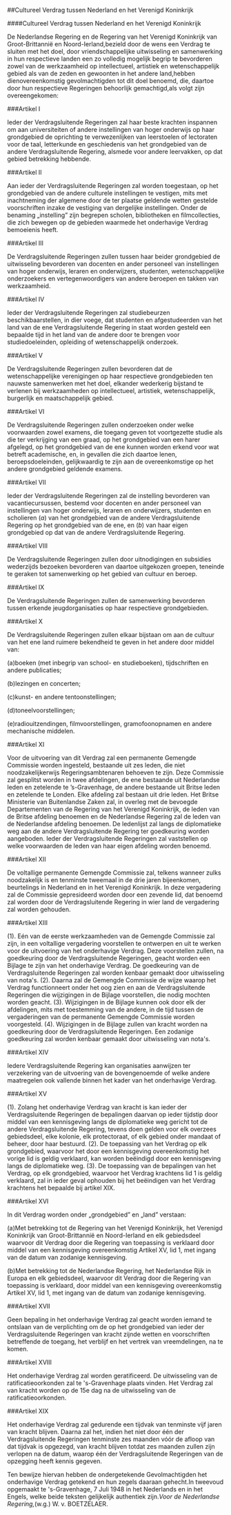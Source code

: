 <meta http-equiv='Content-Type' content='text/html; charset=utf-8' />

##Cultureel Verdrag tussen Nederland en het Verenigd Koninkrijk

####Cultureel Verdrag tussen Nederland en het Verenigd Koninkrijk

De Nederlandse Regering en de Regering van het Verenigd Koninkrijk van Groot-Brittannië en Noord-Ierland,bezield door de wens een Verdrag te sluiten met het doel, door vriendschappelijke uitwisseling en samenwerking in hun respectieve landen een zo volledig mogelijk begrip te bevorderen zowel van de werkzaamheid op intellectueel, artistiek en wetenschappelijk gebied als van de zeden en gewoonten in het andere land,hebben dienovereenkomstig gevolmachtigden tot dit doel benoemd, die, daartoe door hun respectieve Regeringen behoorlijk gemachtigd,als volgt zijn overeengekomen:

###Artikel I 

Ieder der Verdragsluitende Regeringen zal haar beste krachten inspannen om aan universiteiten of andere instellingen van hoger onderwijs op haar grondgebied de oprichting te verwezenlijken van leerstoelen of lectoraten voor de taal, letterkunde en geschiedenis van het grondgebied van de andere Verdragsluitende Regering, alsmede voor andere leervakken, op dat gebied betrekking hebbende.

###Artikel II 

Aan ieder der Verdragsluitende Regeringen zal worden toegestaan, op het grondgebied van de andere culturele instellingen te vestigen, mits met inachtneming der algemene door de ter plaatse geldende wetten gestelde voorschriften inzake de vestiging van dergelijke instellingen. Onder de benaming „instelling” zijn begrepen scholen, bibliotheken en filmcollecties, die zich bewegen op de gebieden waarmede het onderhavige Verdrag bemoeienis heeft.

###Artikel III 

De Verdragsluitende Regeringen zullen tussen haar beider grondgebied de uitwisseling bevorderen van docenten en ander personeel van instellingen van hoger onderwijs, leraren en onderwijzers, studenten, wetenschappelijke onderzoekers en vertegenwoordigers van andere beroepen en takken van werkzaamheid.

###Artikel IV 

Ieder der Verdragsluitende Regeringen zal studiebeurzen beschikbaarstellen, in dier voege, dat studenten en afgestudeerden van het land van de ene Verdragsluitende Regering in staat worden gesteld een bepaalde tijd in het land van de andere door te brengen voor studiedoeleinden, opleiding of wetenschappelijk onderzoek.

###Artikel V 

De Verdragsluitende Regeringen zullen bevorderen dat de wetenschappelijke verenigingen op haar respectieve grondgebieden ten nauwste samenwerken met het doel, elkander wederkerig bijstand te verlenen bij werkzaamheden op intellectueel, artistiek, wetenschappelijk, burgerlijk en maatschappelijk gebied.

###Artikel VI 

De Verdragsluitende Regeringen zullen onderzoeken onder welke voorwaarden zowel examens, die toegang geven tot voortgezette studie als die ter verkrijging van een graad, op het grondgebied van een harer afgelegd, op het grondgebied van de ene kunnen worden erkend voor wat betreft academische, en, in gevallen die zich daartoe lenen, beroepsdoeleinden, gelijkwaardig te zijn aan de overeenkomstige op het andere grondgebied geldende examens.

###Artikel VII 

Ieder der Verdragsluitende Regeringen zal de instelling bevorderen van vacantiecursussen, bestemd voor docenten en ander personeel van instellingen van hoger onderwijs, leraren en onderwijzers, studenten en scholieren (*a*) van het grondgebied van de andere Verdragsluitende Regering op het grondgebied van de ene, en (*b*) van haar eigen grondgebied op dat van de andere Verdragsluitende Regering.

###Artikel VIII 

De Verdragsluitende Regeringen zullen door uitnodigingen en subsidies wederzijds bezoeken bevorderen van daartoe uitgekozen groepen, teneinde te geraken tot samenwerking op het gebied van cultuur en beroep.

###Artikel IX 

De Verdragsluitende Regeringen zullen de samenwerking bevorderen tussen erkende jeugdorganisaties op haar respectieve grondgebieden.

###Artikel X 

De Verdragsluitende Regeringen zullen elkaar bijstaan om aan de cultuur van het ene land ruimere bekendheid te geven in het andere door middel van:

(a)boeken (met inbegrip van school- en studieboeken), tijdschriften en andere publicaties;

(b)lezingen en concerten;

(c)kunst- en andere tentoonstellingen;

(d)toneelvoorstellingen;

(e)radiouitzendingen, filmvoorstellingen, gramofoonopnamen en andere mechanische middelen.

###Artikel XI 

Voor de uitvoering van dit Verdrag zal een permanente Gemengde Commissie worden ingesteld, bestaande uit zes leden, die niet noodzakelijkerwijs Regeringsambtenaren behoeven te zijn. Deze Commissie zal gesplitst worden in twee afdelingen, de ene bestaande uit Nederlandse leden en zetelende te ’s-Gravenhage, de andere bestaande uit Britse leden en zetelende te Londen. Elke afdeling zal bestaan uit drie leden. Het Britse Ministerie van Buitenlandse Zaken zal, in overleg met de bevoegde Departementen van de Regering van het Verenigd Koninkrijk, de leden van de Britse afdeling benoemen en de Nederlandse Regering zal de leden van de Nederlandse afdeling benoemen. De ledenlijst zal langs de diplomatieke weg aan de andere Verdragsluitende Regering ter goedkeuring worden aangeboden. Ieder der Verdragsluitende Regeringen zal vaststellen op welke voorwaarden de leden van haar eigen afdeling worden benoemd.

###Artikel XII 

De voltallige permanente Gemengde Commissie zal, telkens wanneer zulks noodzakelijk is en tenminste tweemaal in de drie jaren bijeenkomen, beurtelings in Nederland en in het Verenigd Koninkrijk. In deze vergadering zal de Commissie gepresideerd worden door een zevende lid, dat benoemd zal worden door de Verdragsluitende Regering in wier land de vergadering zal worden gehouden.

###Artikel XIII 

(1). Eén van de eerste werkzaamheden van de Gemengde Commissie zal zijn, in een voltallige vergadering voorstellen te ontwerpen en uit te werken voor de uitvoering van het onderhavige Verdrag. Deze voorstellen zullen, na goedkeuring door de Verdragsluitende Regeringen, geacht worden een Bijlage te zijn van het onderhavige Verdrag. De goedkeuring van de Verdragsluitende Regeringen zal worden kenbaar gemaakt door uitwisseling van nota's.
(2). Daarna zal de Gemengde Commissie de wijze waarop het Verdrag functionneert onder het oog zien en aan de Verdragsluitende Regeringen die wijzigingen in de Bijlage voorstellen, die nodig mochten worden geacht.
(3). Wijzigingen in de Bijlage kunnen ook door elk der afdelingen, mits met toestemming van de andere, in de tijd tussen de vergaderingen van de permanente Gemengde Commissie worden voorgesteld.
(4). Wijzigingen in de Bijlage zullen van kracht worden na goedkeuring door de Verdragsluitende Regeringen. Een zodanige goedkeuring zal worden kenbaar gemaakt door uitwisseling van nota's.

###Artikel XIV 

Iedere Verdragsluitende Regering kan organisaties aanwijzen ter verzekering van de uitvoering van de bovengenoemde of welke andere maatregelen ook vallende binnen het kader van het onderhavige Verdrag.

###Artikel XV 

(1). Zolang het onderhavige Verdrag van kracht is kan ieder der Verdragsluitende Regeringen de bepalingen daarvan op ieder tijdstip door middel van een kennisgeving langs de diplomatieke weg gericht tot de andere Verdragsluitende Regering, tevens doen gelden voor elk overzees gebiedsdeel, elke kolonie, elk protectoraat, of elk gebied onder mandaat of beheer, door haar bestuurd.
(2). De toepassing van het Verdrag op elk grondgebied, waarvoor het door een kennisgeving overeenkomstig het vorige lid is geldig verklaard, kan worden beëindigd door een kennisgeving langs de diplomatieke weg.
(3). De toepassing van de bepalingen van het Verdrag, op elk grondgebied, waarvoor het Verdrag krachtens lid 1 is geldig verklaard, zal in ieder geval ophouden bij het beëindigen van het Verdrag krachtens het bepaalde bij artikel XIX.

###Artikel XVI 

In dit Verdrag worden onder „grondgebied” en „land” verstaan:

(a)Met betrekking tot de Regering van het Verenigd Koninkrijk, het Verenigd Koninkrijk van Groot-Brittannië en Noord-Ierland en elk gebiedsdeel waarvoor dit Verdrag door die Regering van toepassing is verklaard door middel van een kennisgeving overeenkomstig Artikel XV, lid 1, met ingang van de datum van zodanige kennisgeving.

(b)Met betrekking tot de Nederlandse Regering, het Nederlandse Rijk in Europa en elk gebiedsdeel, waarvoor dit Verdrag door die Regering van toepassing is verklaard, door middel van een kennisgeving overeenkomstig Artikel XV, lid 1, met ingang van de datum van zodanige kennisgeving.

###Artikel XVII 

Geen bepaling in het onderhavige Verdrag zal geacht worden iemand te ontslaan van de verplichting om de op het grondgebied van ieder der Verdragsluitende Regeringen van kracht zijnde wetten en voorschriften betreffende de toegang, het verblijf en het vertrek van vreemdelingen, na te komen.

###Artikel XVIII 

Het onderhavige Verdrag zal worden geratificeerd. De uitwisseling van de ratificatieoorkonden zal te 's-Gravenhage plaats vinden. Het Verdrag zal van kracht worden op de 15e dag na de uitwisseling van de ratificatieoorkonden.

###Artikel XIX 

Het onderhavige Verdrag zal gedurende een tijdvak van tenminste vijf jaren van kracht blijven. Daarna zal het, indien het niet door één der Verdragsluitende Regeringen tenminste zes maanden vóór de afloop van dat tijdvak is opgezegd, van kracht blijven totdat zes maanden zullen zijn verlopen na de datum, waarop één der Verdragsluitende Regeringen van de opzegging heeft kennis gegeven.

Ten bewijze hiervan hebben de ondergetekende Gevolmachtigden het onderhavige Verdrag getekend en hun zegels daaraan gehecht.In tweevoud opgemaakt te 's-Gravenhage, 7 Juli 1948 in het Nederlands en in het Engels, welke beide teksten gelijkelijk authentiek zijn.*Voor de Nederlandse Regering,*(w.g.) W. v. BOETZELAER.

